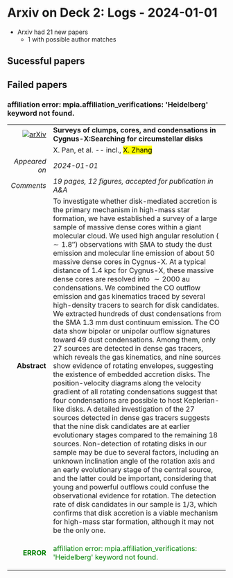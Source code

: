 # Arxiv on Deck 2: Logs - 2024-01-01

* Arxiv had 21 new papers
    * 1 with possible author matches

## Sucessful papers

## Failed papers

### affiliation error: mpia.affiliation_verifications: 'Heidelberg' keyword not found. 


|||
|---:|:---|
| [![arXiv](https://img.shields.io/badge/arXiv-arXiv:2312.17455-b31b1b.svg)](https://arxiv.org/abs/arXiv:2312.17455) | **Surveys of clumps, cores, and condensations in Cygnus-X:Searching for  circumstellar disks**  |
|| X. Pan, et al. -- incl., <mark>X. Zhang</mark> |
|*Appeared on*| *2024-01-01*|
|*Comments*| *19 pages, 12 figures, accepted for publication in A&A*|
|**Abstract**| To investigate whether disk-mediated accretion is the primary mechanism in high-mass star formation, we have established a survey of a large sample of massive dense cores within a giant molecular cloud. We used high angular resolution ($\sim 1.8''$) observations with SMA to study the dust emission and molecular line emission of about 50 massive dense cores in Cygnus-X. At a typical distance of 1.4 kpc for Cygnus-X, these massive dense cores are resolved into $\sim 2000$ au condensations. We combined the CO outflow emission and gas kinematics traced by several high-density tracers to search for disk candidates. We extracted hundreds of dust condensations from the SMA 1.3 mm dust continuum emission. The CO data show bipolar or unipolar outflow signatures toward 49 dust condensations. Among them, only 27 sources are detected in dense gas tracers, which reveals the gas kinematics, and nine sources show evidence of rotating envelopes, suggesting the existence of embedded accretion disks. The position-velocity diagrams along the velocity gradient of all rotating condensations suggest that four condensations are possible to host Keplerian-like disks. A detailed investigation of the 27 sources detected in dense gas tracers suggests that the nine disk candidates are at earlier evolutionary stages compared to the remaining 18 sources. Non-detection of rotating disks in our sample may be due to several factors, including an unknown inclination angle of the rotation axis and an early evolutionary stage of the central source, and the latter could be important, considering that young and powerful outflows could confuse the observational evidence for rotation. The detection rate of disk candidates in our sample is 1/3, which confirms that disk accretion is a viable mechanism for high-mass star formation, although it may not be the only one. |
|<p style="color:green"> **ERROR** </p>| <p style="color:green">affiliation error: mpia.affiliation_verifications: 'Heidelberg' keyword not found.</p> |

